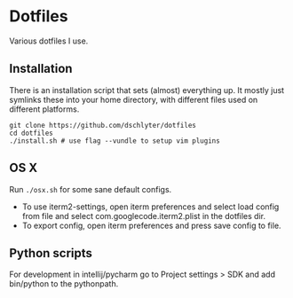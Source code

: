 Dotfiles
========

Various dotfiles I use.

Installation
------------

There is an installation script that sets (almost) everything up. It mostly just symlinks these into your home directory, with different files used on different platforms.

    git clone https://github.com/dschlyter/dotfiles
    cd dotfiles
    ./install.sh # use flag --vundle to setup vim plugins

OS X
----

Run `./osx.sh` for some sane default configs.

* To use iterm2-settings, open iterm preferences and select load config from file and select com.googlecode.iterm2.plist in the dotfiles dir.
* To export config, open iterm preferences and press save config to file.

Python scripts
--------------

For development in intellij/pycharm go to Project settings > SDK and add bin/python to the pythonpath.